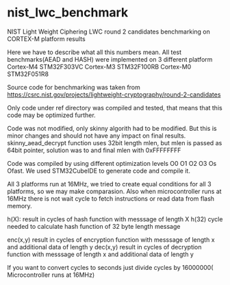 # nist_lwc_benchmark
NIST Light Weight Ciphering LWC round 2 candidates benchmarking on CORTEX-M platform results

Here we have to describe what all this numbers mean.
All test benchmarks(AEAD and HASH) were implemented on 3 different platform
Cortex-M4   STM32F303VC
Cortex-M3   STM32F100RB
Cortex-M0   STM32F051R8

Source code for benchmarking was taken from
https://csrc.nist.gov/projects/lightweight-cryptography/round-2-candidates

Only code under ref directory was compiled and tested, that means that this code may be optimized further.

Code was not modified, only skinny algorith had to be modified.
But this is minor changes and should not have any impact on final results.
	skinny_aead_decrypt function uses 32bit length mlen, but mlen is passed as 64bit pointer, solution was to and final mlen with 0xFFFFFFFF

Code was compiled by using different optimization levels O0 O1 O2 O3 Os Ofast.
We used STM32CubeIDE to generate code and compile it.

All 3 platforms run at 16MHz, we tried to create equal conditions for all 3 platforms, so we may make comparasion.
Also when microcontroller runs at 16MHz there is not wait cycle to fetch instructions or read data from flash memory.

h(X): result in cycles of hash function with messsage of length X
	h(32)  cycle needed to calculate hash function of 32 byte length message

enc(x,y) result in cycles of encryption function with messsage of length x and additional data of length y
dec(x,y) result in cycles of decryption function with messsage of length x and additional data of length y

If you want to convert cycles to seconds just divide cycles by 16000000( Microcontroller runs at 16MHz)


